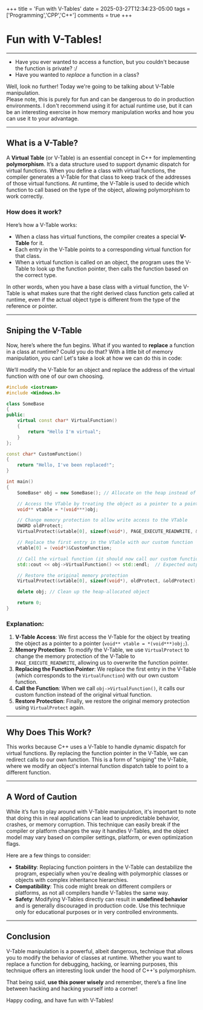 +++
title = 'Fun with V-Tables'
date = 2025-03-27T12:34:23-05:00
tags = ['Programming','CPP','C++']
comments = true
+++

# Fun with V-Tables!

---

* Have you ever wanted to access a function, but you couldn't because the function is private? :/
* Have you wanted to *replace* a function in a class?

Well, look no further! Today we're going to be talking about V-Table manipulation.  
Please note, this is purely for fun and can be dangerous to do in production environments. I don't recommend using it for actual runtime use, but it can be an interesting exercise in how memory manipulation works and how you can use it to your advantage.

---

## What is a V-Table?

A **Virtual Table** (or V-Table) is an essential concept in C++ for implementing **polymorphism**. It’s a data structure used to support dynamic dispatch for virtual functions. When you define a class with virtual functions, the compiler generates a V-Table for that class to keep track of the addresses of those virtual functions. At runtime, the V-Table is used to decide which function to call based on the type of the object, allowing polymorphism to work correctly.

### How does it work?

Here’s how a V-Table works:
- When a class has virtual functions, the compiler creates a special **V-Table** for it.
- Each entry in the V-Table points to a corresponding virtual function for that class.
- When a virtual function is called on an object, the program uses the V-Table to look up the function pointer, then calls the function based on the correct type.

In other words, when you have a base class with a virtual function, the V-Table is what makes sure that the right derived class function gets called at runtime, even if the actual object type is different from the type of the reference or pointer.

---

## Sniping the V-Table

Now, here’s where the fun begins. What if you wanted to **replace** a function in a class at runtime? Could you do that? With a little bit of memory manipulation, you can! Let's take a look at how we can do this in code:

We’ll modify the V-Table for an object and replace the address of the virtual function with one of our own choosing.

```cpp
#include <iostream>
#include <Windows.h>

class SomeBase
{
public:
    virtual const char* VirtualFunction()
    {
        return "Hello I'm virtual";
    }
};

const char* CustomFunction()
{
    return "Hello, I've been replaced!";
}

int main()
{
    SomeBase* obj = new SomeBase(); // Allocate on the heap instead of stack

    // Access the VTable by treating the object as a pointer to a pointer
    void** vtable = *(void***)obj;

    // Change memory protection to allow write access to the VTable
    DWORD oldProtect;
    VirtualProtect(&vtable[0], sizeof(void*), PAGE_EXECUTE_READWRITE, &oldProtect);

    // Replace the first entry in the VTable with our custom function
    vtable[0] = (void*)&CustomFunction;

    // Call the virtual function (it should now call our custom function)
    std::cout << obj->VirtualFunction() << std::endl;  // Expected output: "Hello, I've been replaced!"

    // Restore the original memory protection
    VirtualProtect(&vtable[0], sizeof(void*), oldProtect, &oldProtect);

    delete obj; // Clean up the heap-allocated object

    return 0;
}
```

### Explanation:
1. **V-Table Access**: We first access the V-Table for the object by treating the object as a pointer to a pointer (`void** vtable = *(void***)obj;`).
2. **Memory Protection**: To modify the V-Table, we use `VirtualProtect` to change the memory protection of the V-Table to `PAGE_EXECUTE_READWRITE`, allowing us to overwrite the function pointer.
3. **Replacing the Function Pointer**: We replace the first entry in the V-Table (which corresponds to the `VirtualFunction`) with our own custom function.
4. **Call the Function**: When we call `obj->VirtualFunction()`, it calls our custom function instead of the original virtual function.
5. **Restore Protection**: Finally, we restore the original memory protection using `VirtualProtect` again.

---

## Why Does This Work?

This works because C++ uses a V-Table to handle dynamic dispatch for virtual functions. By replacing the function pointer in the V-Table, we can redirect calls to our own function. This is a form of "sniping" the V-Table, where we modify an object's internal function dispatch table to point to a different function.

---

## A Word of Caution

While it’s fun to play around with V-Table manipulation, it's important to note that doing this in real applications can lead to unpredictable behavior, crashes, or memory corruption. This technique can easily break if the compiler or platform changes the way it handles V-Tables, and the object model may vary based on compiler settings, platform, or even optimization flags.

Here are a few things to consider:
- **Stability**: Replacing function pointers in the V-Table can destabilize the program, especially when you're dealing with polymorphic classes or objects with complex inheritance hierarchies.
- **Compatibility**: This code might break on different compilers or platforms, as not all compilers handle V-Tables the same way.
- **Safety**: Modifying V-Tables directly can result in **undefined behavior** and is generally discouraged in production code. Use this technique only for educational purposes or in very controlled environments.

---

## Conclusion

V-Table manipulation is a powerful, albeit dangerous, technique that allows you to modify the behavior of classes at runtime. Whether you want to replace a function for debugging, hacking, or learning purposes, this technique offers an interesting look under the hood of C++'s polymorphism.

That being said, **use this power wisely** and remember, there’s a fine line between hacking and hacking yourself into a corner!

Happy coding, and have fun with V-Tables!

